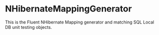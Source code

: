 NHibernateMappingGenerator
==========================

This is the Fluent NHibernate Mapping generator and matching SQL Local DB unit testing objects.
